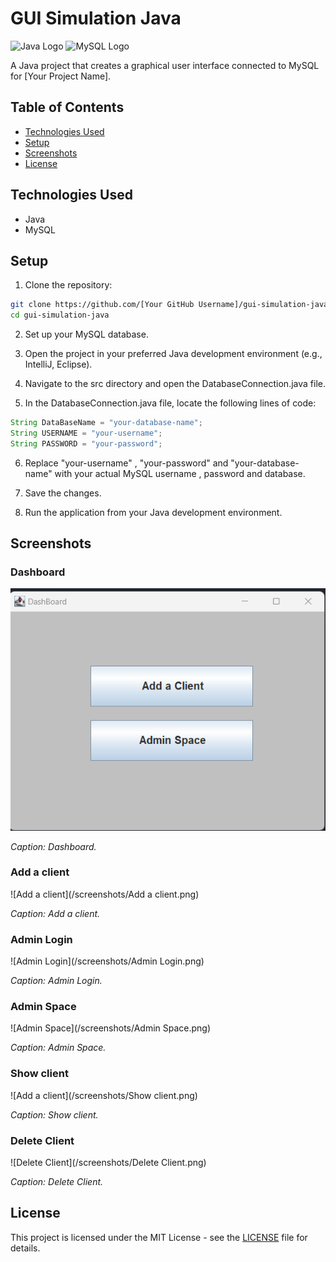 # GUI Simulation Java

![Java Logo](https://img.shields.io/badge/Language-Java-orange?style=flat-square)
![MySQL Logo](https://img.shields.io/badge/Database-MySQL-blue?style=flat-square)

A Java project that creates a graphical user interface connected to MySQL for [Your Project Name].

## Table of Contents

- [Technologies Used](#technologies-used)
- [Setup](#setup)
- [Screenshots](#screenshots)
- [License](#license)


## Technologies Used

- Java
- MySQL

## Setup

1. Clone the repository:

```bash
git clone https://github.com/[Your GitHub Username]/gui-simulation-java.git
cd gui-simulation-java
```
2. Set up your MySQL database.

3. Open the project in your preferred Java development environment (e.g., IntelliJ, Eclipse).

4. Navigate to the src directory and open the DatabaseConnection.java file.

5. In the DatabaseConnection.java file, locate the following lines of code:
```java
String DataBaseName = "your-database-name";
String USERNAME = "your-username";
String PASSWORD = "your-password";
```
6. Replace "your-username" , "your-password" and "your-database-name" with your actual MySQL username , password and database.

7. Save the changes.

8. Run the application from your Java development environment.

## Screenshots

### Dashboard

![Dashboard](/screenshots/Dashboard.png)

*Caption: Dashboard.*

### Add a client

![Add a client](/screenshots/Add a client.png)

*Caption: Add a client.*

### Admin Login

![Admin Login](/screenshots/Admin Login.png)

*Caption: Admin Login.*

### Admin Space

![Admin Space](/screenshots/Admin Space.png)

*Caption: Admin Space.*

### Show client

![Add a client](/screenshots/Show client.png)

*Caption: Show client.*

### Delete Client

![Delete Client](/screenshots/Delete Client.png)

*Caption: Delete Client.*



## License

This project is licensed under the MIT License - see the [LICENSE](LICENSE) file for details.


